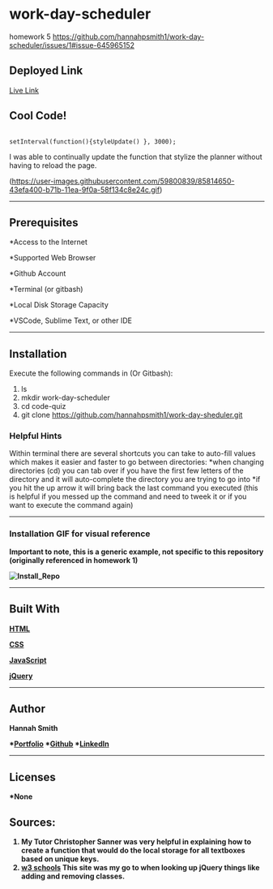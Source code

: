 # work-day-scheduler
homework 5
https://github.com/hannahpsmith1/work-day-scheduler/issues/1#issue-645965152


## Deployed Link
[Live Link](https://hannahpsmith1.github.io/work-day-schedule/)


## Cool Code! 

```

setInterval(function(){styleUpdate() }, 3000);

```
<p> I was able to continually update the function that stylize the planner without having to reload the page.  </p>

(https://user-images.githubusercontent.com/59800839/85814650-43efa400-b71b-11ea-9f0a-58f134c8e24c.gif)

---

## Prerequisites

*Access to the Internet

*Supported Web Browser

*Github Account

*Terminal (or gitbash)

*Local Disk Storage Capacity 

*VSCode, Sublime Text, or other IDE

---

## Installation
<p>Execute the following commands in  (Or Gitbash): 

1. ls 
2. mkdir work-day-scheduler
3. cd code-quiz
4. git clone https://github.com/hannahpsmith1/work-day-sheduler.git 



### Helpful Hints
Within terminal there are several shortcuts you can take to auto-fill values which makes it easier and faster to go between directories:
*when changing directories (cd) you can tab over if you have the first few letters of the directory and it will auto-complete the directory you are trying to go into
*if you hit the up arrow it will bring back the last command you executed (this is helpful if you messed up the command and need to tweek it or if you want to execute the command again)

---

### Installation GIF for visual reference
<b> Important to note, this is a generic example, not specific to this repository (originally referenced in homework 1)<b>

![Install_Repo](https://user-images.githubusercontent.com/59800839/84457296-2bf62b80-ac17-11ea-9da2-f61f7d13522f.gif)


---

## Built With
[HTML](https://developer.mozilla.org/en-US/docs/Web/HTML)

[CSS](https://developer.mozilla.org/en-US/docs/Web/CSS)

[JavaScript](https://www.javascript.com/)

[jQuery](https://jquery.com/)

---

## Author
**Hannah Smith**  

*[Portfolio](https://github.com/hannahpsmith1)
*[Github](https://github.com/hannahpsmith1/password-generator)
*[LinkedIn](https://www.linkedin.com/in/hannah-patience-smith/)

---
## Licenses
*None



## Sources:
1. My Tutor Christopher Sanner was very helpful in explaining how to create a function that would do the local storage for all textboxes based on unique keys. 
2. [w3 schools](https://www.w3schools.com/) This site was my go to when looking up jQuery things like adding and removing classes. 
